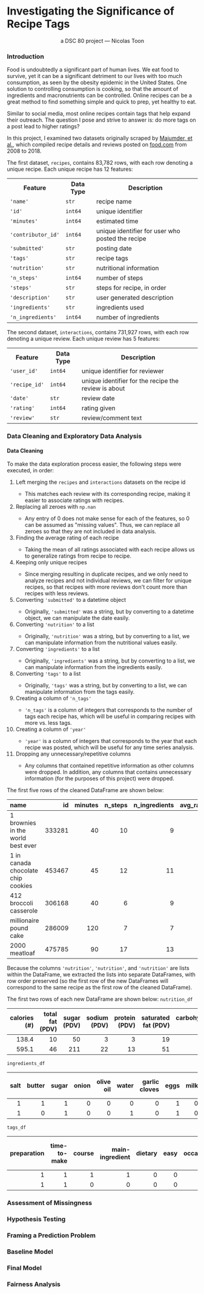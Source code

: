 
# Investigating the Significance of Recipe Tags
<p style="text-align:center;">a DSC 80 project — Nicolas Toon</p>

### <strong>Introduction</strong>
Food is undoubtedly a significant part of human lives. We eat food to survive, yet it can be a significant detriment to our lives with too much consumption, as seen by the obesity epidemic in the United States. One solution to controlling consumption is cooking, so that the amount of ingredients and macronutrients can be controlled. Online recipes can be a great method to find something simple and quick to prep, yet healthy to eat.

Similar to social media, most online recipes contain tags that help expand their outreach. The question I pose and strive to answer is: do more tags on a post lead to higher ratings?

In this project, I examined two datasets originally scraped by <a href='https://cseweb.ucsd.edu/~jmcauley/pdfs/emnlp19c.pdf'>Majumder, et al.</a>, which compiled recipe details and reviews posted on <a href='https://www.food.com/'>food.com</a> from 2008 to 2018.

The first dataset, <code>recipes</code>, contains 83,782 rows, with each row denoting a unique recipe. Each unique recipe has 12 features:
<table>
  <tr>
    <th>Feature</th>
    <th>Data Type</th>
    <th>Description</th>
  </tr>
  <tr>
    <td><code>'name'</code></td>
    <td><code>str</code></td>
    <td>recipe name</td>
  </tr>
  <tr>
    <td><code>'id'</code></td>
    <td><code>int64</code></td>
    <td>unique identifier</td>
  </tr>
  <tr>
    <td><code>'minutes'</code></td>
    <td><code>int64</code></td>
    <td>estimated time</td>
  </tr>
  <tr>
    <td><code>'contributor_id'</code></td>
    <td><code>int64</code></td>
    <td>unique identifier for user who posted the recipe</td>
  </tr>
  <tr>
    <td><code>'submitted'</code></td>
    <td><code>str</code></td>
    <td>posting date</td>
  </tr>
  <tr>
    <td><code>'tags'</code></td>
    <td><code>str</code></td>
    <td>recipe tags</td>
  </tr>
  <tr>
    <td><code>'nutrition'</code></td>
    <td><code>str</code></td>
    <td>nutritional information</td>
  </tr>
  <tr>
    <td><code>'n_steps'</code></td>
    <td><code>int64</code></td>
    <td>number of steps</td>
  </tr>
  <tr>
    <td><code>'steps'</code></td>
    <td><code>str</code></td>
    <td>steps for recipe, in order</td>
  </tr>
  <tr>
    <td><code>'description'</code></td>
    <td><code>str</code></td>
    <td>user generated description</td>
  </tr>
  <tr>
    <td><code>'ingredients'</code></td>
    <td><code>str</code></td>
    <td>ingredients used</td>
  </tr>
  <tr>
    <td><code>'n_ingredients'</code></td>
    <td><code>int64</code></td>
    <td>number of ingredients</td>
  </tr>
</table>

The second dataset, <code>interactions</code>, contains 731,927 rows, with each row denoting a unique review. Each unique review has 5 features:
<table>
  <tr>
    <th>Feature</th>
    <th>Data Type</th>
    <th>Description</th>
  </tr>
  <tr>
    <td><code>'user_id'</code></td>
    <td><code>int64</code></td>
    <td>unique identifier for reviewer</td>
  </tr>
  <tr>
    <td><code>'recipe_id'</code></td>
    <td><code>int64</code></td>
    <td>unique identifier for the recipe the review is about</td>
  </tr>
  <tr>
    <td><code>'date'</code></td>
    <td><code>str</code></td>
    <td>review date</td>
  </tr>
  <tr>
    <td><code>'rating'</code></td>
    <td><code>int64</code></td>
    <td>rating given</td>
  </tr>
  <tr>
    <td><code>'review'</code></td>
    <td><code>str</code></td>
    <td>review/comment text</td>
  </tr>
</table>

### <strong>Data Cleaning and Exploratory Data Analysis</strong>
#### <b>Data Cleaning</b>
To make the data exploration process easier, the following steps were executed, in order:
<ol type=1>
  <li>Left merging the <code>recipes</code> and <code>interactions</code> datasets on the recipe id</li>
    <ul>
      <li>This matches each review with its corresponding recipe, making it easier to associate ratings with recipes.</li>
    </ul>

  <li>Replacing all zeroes with <code>np.nan</code></li>
    <ul>
      <li>Any entry of 0 does not make sense for each of the features, so 0 can be assumed as "missing values". Thus, we can replace all zeroes so that they are not included in data analysis.</li>
    </ul>

  <li>Finding the average rating of each recipe</li>
    <ul>
      <li>Taking the mean of all ratings associated with each recipe allows us to generalize ratings from recipe to recipe.</li>
    </ul>

  <li>Keeping only unique recipes</li> 
    <ul>
      <li>Since merging resulting in duplicate recipes, and we only need to analyze recipes and not individual reviews, we can filter for unique recipes, so that recipes with more reviews don't count more than recipes with less reviews.</li>
    </ul>

  <li>Converting <code>'submitted'</code> to a datetime object</li>
    <ul>
      <li>Originally, <code>'submitted'</code> was a string, but by converting to a datetime object, we can manipulate the date easily.</li>
    </ul>

  <li>Converting <code>'nutrition'</code> to a list</li>
    <ul>
      <li>Originally, <code>'nutrition'</code> was a string, but by converting to a list, we can manipulate information from the nutritional values easily.</li>
    </ul>

  <li>Converting <code>'ingredients'</code> to a list</li>
    <ul>
      <li>Originally, <code>'ingredients'</code> was a string, but by converting to a list, we can manipulate information from the ingredients easily.</li>
    </ul>

  <li>Converting <code>'tags'</code> to a list</li>
    <ul>
      <li>Originally, <code>'tags'</code> was a string, but by converting to a list, we can manipulate information from the tags easily.</li>
    </ul>

  <li>Creating a column of <code>'n_tags'</code></li>
    <ul>
      <li><code>'n_tags'</code> is a column of integers that corresponds to the number of tags each recipe has, which will be useful in comparing recipes with more vs. less tags.</li>
    </ul>
    
  <li>Creating a column of <code>'year'</code></li>
    <ul>
      <li><code>'year'</code> is a column of integers that corresponds to the year that each recipe was posted, which will be useful for any time series analysis.</li>
    </ul>

  <li>Dropping any unnecessary/repetitive columns</li>
    <ul>
      <li>Any columns that contained repetitive information as other columns were dropped. In addition, any columns that contains unnecessary information (for the purposes of this project) were dropped.</li>
    </ul> 
</ol>

The first five rows of the cleaned DataFrame are shown below:

| name                                 |     id |   minutes |   n_steps |   n_ingredients |   avg_rating |   n_ratings |   n_tags |   year |
|:-------------------------------------|-------:|----------:|----------:|----------------:|-------------:|------------:|---------:|-------:|
| 1 brownies in the world    best ever | 333281 |        40 |        10 |               9 |            4 |           1 |       14 |   2008 |
| 1 in canada chocolate chip cookies   | 453467 |        45 |        12 |              11 |            5 |           1 |        9 |   2011 |
| 412 broccoli casserole               | 306168 |        40 |         6 |               9 |            5 |           4 |       10 |   2008 |
| millionaire pound cake               | 286009 |       120 |         7 |               7 |            5 |           1 |       20 |   2008 |
| 2000 meatloaf                        | 475785 |        90 |        17 |              13 |            5 |           2 |       10 |   2012 |

Because the columns <code>'nutrition'</code>, <code>'nutrition'</code>, and <code>'nutrition'</code> are lists within the DataFrame, we extracted the lists into separate DataFrames, with row order preserved (so the first row of the new DataFrames will correspond to the same recipe as the first row of the cleaned DataFrame).

The first two rows of each new DataFrame are shown below:
<code>nutrition_df</code>

|   calories (#) |   total fat (PDV) |   sugar (PDV) |   sodium (PDV) |   protein (PDV) |   saturated fat (PDV) |   carbohydrates (PDV) |
|---------------:|------------------:|--------------:|---------------:|----------------:|----------------------:|----------------------:|
|          138.4 |                10 |            50 |              3 |               3 |                    19 |                     6 |
|          595.1 |                46 |           211 |             22 |              13 |                    51 |                    26 |

<code>ingredients_df</code>

|   salt |   butter |   sugar |   onion |   olive oil |   water |   garlic cloves |   eggs |   milk |   pepper |   flour |   all-purpose flour |   brown sugar |   baking powder |   egg |   salt and pepper |   parmesan cheese |   black pepper |   lemon juice |   vegetable oil |   baking soda |   garlic clove |   cinnamon |   garlic powder |   tomatoes |
|-------:|---------:|--------:|--------:|------------:|--------:|----------------:|-------:|-------:|---------:|--------:|--------------------:|--------------:|----------------:|------:|------------------:|------------------:|---------------:|--------------:|----------------:|--------------:|---------------:|-----------:|----------------:|-----------:|
|      1 |        1 |       1 |       0 |           0 |       0 |               0 |      1 |      0 |        0 |       1 |                   1 |             0 |               0 |     1 |                 0 |                 0 |              0 |             0 |               0 |             0 |              0 |          0 |               0 |          0 |
|      1 |        0 |       1 |       0 |           0 |       1 |               0 |      1 |      0 |        0 |       1 |                   1 |             1 |               0 |     1 |                 0 |                 0 |              0 |             0 |               0 |             1 |              0 |          0 |               0 |          0 |

<code>tags_df</code>

|   preparation |   time-to-make |   course |   main-ingredient |   dietary |   easy |   occasion |   cuisine |   low-in-something |   60-minutes-or-less |   main-dish |   3-steps-or-less |   30-minutes-or-less |   meat |   number-of-servings |   vegetables |   15-minutes-or-less |   4-hours-or-less |   taste-mood |   low-carb |   low-sodium |   north-american |   healthy |   desserts |   low-cholesterol |   low-calorie |   5-ingredients-or-less |   equipment |   vegetarian |   beginner-cook |   low-protein |   low-saturated-fat |   inexpensive |   dinner-party |   for-1-or-2 |   american |   pasta-rice-and-grains |   eggs-dairy |   side-dishes |   european |   holiday-event |   weeknight |   poultry |   fruit |   kid-friendly |   low-fat |   chicken |   lunch |   comfort-food |   appetizers |   for-large-groups |   presentation |   seasonal |   brunch |   one-dish-meal |   beef |   breakfast |   salads |   breads |   seafood |   free-of-something |   asian |   beverages |   cheese |   soups-stews |   pasta |
|--------------:|---------------:|---------:|------------------:|----------:|-------:|-----------:|----------:|-------------------:|---------------------:|------------:|------------------:|---------------------:|-------:|---------------------:|-------------:|---------------------:|------------------:|-------------:|-----------:|-------------:|-----------------:|----------:|-----------:|------------------:|--------------:|------------------------:|------------:|-------------:|----------------:|--------------:|--------------------:|--------------:|---------------:|-------------:|-----------:|------------------------:|-------------:|--------------:|-----------:|----------------:|------------:|----------:|--------:|---------------:|----------:|----------:|--------:|---------------:|-------------:|-------------------:|---------------:|-----------:|---------:|----------------:|-------:|------------:|---------:|---------:|----------:|--------------------:|--------:|------------:|---------:|--------------:|--------:|
|             1 |              1 |        1 |                 1 |         0 |      0 |          0 |         0 |                  0 |                    1 |           0 |                 0 |                    0 |      0 |                    1 |            0 |                    0 |                 0 |            0 |          0 |            0 |                0 |         0 |          1 |                 0 |             0 |                       0 |           0 |            0 |               0 |             0 |                   0 |             0 |              0 |            0 |          0 |                       0 |            0 |             0 |          0 |               0 |           0 |         0 |       0 |              0 |         0 |         0 |       1 |              0 |            0 |                  1 |              0 |          0 |        0 |               0 |      0 |           0 |        0 |        0 |         0 |                   0 |       0 |           0 |        0 |             0 |       0 |
|             1 |              1 |        0 |                 0 |         0 |      0 |          0 |         1 |                  0 |                    1 |           0 |                 0 |                    0 |      0 |                    1 |            0 |                    0 |                 0 |            0 |          0 |            0 |                1 |         0 |          0 |                 0 |             0 |                       0 |           0 |            0 |               0 |             0 |                   0 |             0 |              0 |            0 |          1 |                       0 |            0 |             0 |          0 |               0 |           0 |         0 |       0 |              0 |         0 |         0 |       0 |              0 |            0 |                  1 |              0 |          0 |        0 |               0 |      0 |           0 |        0 |        0 |         0 |                   0 |       0 |           0 |        0 |             0 |       0 |


### <b>Assessment of Missingness</b>
### <b>Hypothesis Testing</b>
### <b>Framing a Prediction Problem</b>
### <b>Baseline Model</b>
### <b>Final Model</b>
### <b>Fairness Analysis</b>
